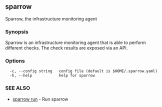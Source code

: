 ## sparrow

Sparrow, the infrastructure monitoring agent

### Synopsis

Sparrow is an infrastructure monitoring agent that is able to perform different checks.
The check results are exposed via an API.

### Options

```
  -c, --config string   config file (default is $HOME/.sparrow.yaml)
  -h, --help            help for sparrow
```

### SEE ALSO

* [sparrow run](sparrow_run.md)	 - Run sparrow

